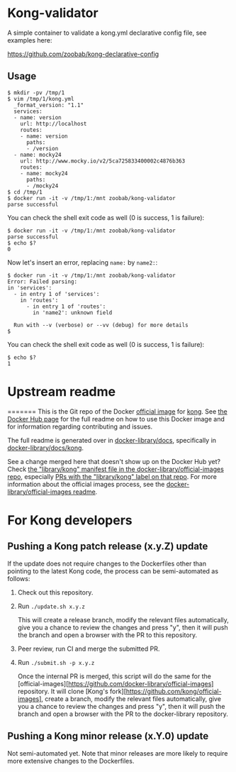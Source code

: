 # Kong-validator

A simple container to validate a kong.yml declarative config file, see examples here:

https://github.com/zoobab/kong-declarative-config

## Usage

```
$ mkdir -pv /tmp/1
$ vim /tmp/1/kong.yml
  _format_version: "1.1"
  services:
  - name: version
    url: http://localhost
    routes:
    - name: version
      paths:
      - /version
  - name: mocky24
    url: http://www.mocky.io/v2/5ca725833400002c4876b363
    routes:
    - name: mocky24
      paths:
      - /mocky24
$ cd /tmp/1
$ docker run -it -v /tmp/1:/mnt zoobab/kong-validator
parse successful
```

You can check the shell exit code as well (0 is success, 1 is failure):

```
$ docker run -it -v /tmp/1:/mnt zoobab/kong-validator
parse successful
$ echo $?
0
```

Now let's insert an error, replacing ```name:``` by ```name2:```:

```
$ docker run -it -v /tmp/1:/mnt zoobab/kong-validator
Error: Failed parsing:
in 'services':
  - in entry 1 of 'services':
    in 'routes':
      - in entry 1 of 'routes':
        in 'name2': unknown field

  Run with --v (verbose) or --vv (debug) for more details
$ 
```

You can check the shell exit code as well (0 is success, 1 is failure):

```
$ echo $?
1
```
# Upstream readme

=======
This is the Git repo of the Docker
[official image](https://docs.docker.com/docker-hub/official_repos/) for
[kong](https://registry.hub.docker.com/_/kong/).
See [the Docker Hub page](https://registry.hub.docker.com/_/kong/)
for the full readme on how to use this Docker image and for information
regarding contributing and issues.

The full readme is generated over in [docker-library/docs](https://github.com/docker-library/docs),
specifically in [docker-library/docs/kong](https://github.com/docker-library/docs/tree/master/kong).

See a change merged here that doesn't show up on the Docker Hub yet?
Check [the "library/kong" manifest file in the docker-library/official-images
repo](https://github.com/docker-library/official-images/blob/master/library/kong),
especially [PRs with the "library/kong" label on that
repo](https://github.com/docker-library/official-images/labels/library%2Fkong). For more information about the official images process, see the [docker-library/official-images readme](https://github.com/docker-library/official-images/blob/master/README.md).

# For Kong developers

## Pushing a Kong patch release (x.y.Z) update

If the update does not require changes to the Dockerfiles other than
pointing to the latest Kong code, the process can be semi-automated as follows:

1. Check out this repository.

2. Run `./update.sh x.y.z`

   This will create a release branch, modify the relevant files automatically,
   give you a chance to review the changes and press "y", then
   it will push the branch and open a browser with the PR
   to this repository.

3. Peer review, run CI and merge the submitted PR.

4. Run `./submit.sh -p x.y.z`

   Once the internal PR is merged, this script will do the same
   for the [official-images][https://github.com/docker-library/official-images]
   repository. It will clone [Kong's fork][https://github.com/kong/official-images],
   create a branch, modify the relevant files automatically,
   give you a chance to review the changes and press "y", then
   it will push the branch and open a browser with the PR
   to the docker-library repository.

## Pushing a Kong minor release (x.Y.0) update

Not semi-automated yet. Note that minor releases are more likely to require more
extensive changes to the Dockerfiles.

